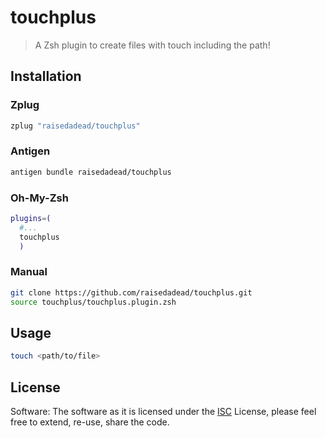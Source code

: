 # touchplus

> A Zsh plugin to create files with touch including the path!

## Installation

### Zplug

```zsh
zplug "raisedadead/touchplus"
```

### Antigen

```zsh
antigen bundle raisedadead/touchplus
```

### Oh-My-Zsh

```zsh
plugins=(
  #...
  touchplus
  )
```

### Manual

```zsh
git clone https://github.com/raisedadead/touchplus.git
source touchplus/touchplus.plugin.zsh
```

## Usage

```zsh
touch <path/to/file>
```

## License

Software: The software as it is licensed under the [ISC](LICENSE) License,
please feel free to extend, re-use, share the code.

